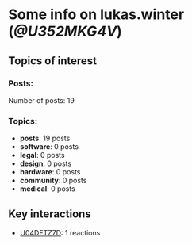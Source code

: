 # Some info on lukas.winter (_@U352MKG4V_)


## Topics of interest

### Posts: 

Number of posts: 19

### Topics:

* __posts__: 19 posts
* __software__: 0 posts
* __legal__: 0 posts
* __design__: 0 posts
* __hardware__: 0 posts
* __community__: 0 posts
* __medical__: 0 posts

## Key interactions 

* [U04DFTZ7D](./U04DFTZ7D.md): 1 reactions
